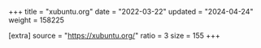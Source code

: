 +++
title = "xubuntu.org"
date = "2022-03-22"
updated = "2024-04-24"
weight = 158225

[extra]
source = "https://xubuntu.org/"
ratio = 3
size = 155
+++
